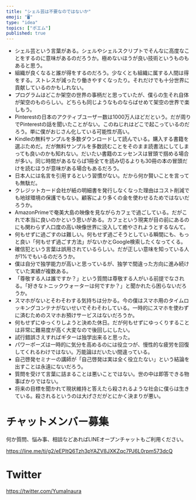 ```yaml
---
title: "シェル芸は不要なのではないか"
emoji: "🖥"
type: "idea"
topics: ["ポエム"]
published: true
---
```


- シェル芸という言葉がある。シェルやシェルスクリプトでそんなに高度なことをするのに意味があるのだろうか。極めないほうが良い技術というものもあると思う。
- 組織が良くなると誰が得をするのだろう。少なくとも組織に属する人間は得をする。ストレスが減ったり働きやすくなったり。それだけでも十分世界に貢献しているのかもしれない。
- プログラムはどこか架空の世界の事柄だと思っていたが、僕らの生それ自体が架空のものらしい。どちらも同じようなものならばせめて架空の世界で楽しもう。
- Pinterestの日本のアクティブユーザー数は1000万人ほどだという。だが周りでPinterestの話を聞いたことがない。このねじれはどこで起こっているのだろう。単に僕がおじさん化している可能性が高い。
- Kindleの無料サンプルを多数ダウンロードして読んでいる。購入する書籍を選ぶためだ。だが無料サンプルを多数読むことをそのまま読書法にしてしまっても良いのかも知れない。だいたい書籍のエッセンスは冒頭で掴める場合が多い。同じ時間があるならば1冊全てを読み切るよりも30冊の本の冒頭だけを読むほうが意味がある場合もあるだろう。
- 日本人には名言を引用するという習慣がない。だから何か賢いことを言っても無駄だ。
- クレジットカード会社が紙の明細書を発行しなくなった理由はコスト削減でも地球環境の保護でもない。顧客により多くの金を使わせるためではないだろうか。
- AmazonPrimeで奄美大島の映像を見ながらカフェで過ごしている。だがこれで本当に良いのかという思いがある。カフェという現実が目の前にあるのにも関わらず人口度の高い映像世界に没入して癒やされようとするなんて。
- 何もせずに過ごすのは難しい。何もせず過ごそうとしている瞬間にも、もっと良い「何もせず過ごす方法」がないかとGoogle検索したくなってくる。
- 確信犯という言葉は誤用されているらしい。だが正しい意味を知っている人が1%でもいるのだろうか。
- 僕は自分で独学能力が高いと思っているが、独学で間違った方向に進み続けていた実績が複数ある。
- 「尊敬する人は誰ですか？」という質問は尊敬する人がいる前提でなされる。「好きなトニックウォーターは何ですか？」と聞かれたら困らないだろうか。
- スマホがないとそわそわする気持ちは分かる。今の僕はスマホ用のタイムロッキングコンテナがないせいでそわそわしている。一時的にスマホを使わずに済むためのスマホお預けサービスはないだろうか。
- 何もせずにゆっくりしようと決めた休日。だが何もせずにゆっくりすることは非常に難易度が高く大変なので後回しにしたい。
- 試行錯誤さえすればギターは独学出来ると思った。
- パワーポーズは一時的に気分を高めるのには役立つが、慢性的な疲労を回復してくれるわけではない。万能論はだいたい間違っている。
- 自己啓発セミナーの講師が「自己啓発は実は全く役立たない」という結論を出すことは永遠にないだろう。
- 質問を受けて言葉に詰まることは悪いことではない。世の中は即答できる物事ばかりではない。
- 将来の目標を聞かれて現状維持と答えたら殺されるような社会に僕らは生きている。殺されるというのは大げさだがとにかく決まりが悪い。



# チャットメンバー募集


何か質問、悩み事、相談などあればLINEオープンチャットもご利用ください。

https://line.me/ti/g2/eEPltQ6Tzh3pYAZV8JXKZqc7PJ6L0rpm573dcQ


# Twitter

https://twitter.com/YumaInaura

